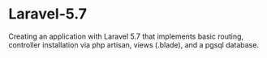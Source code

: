 # Laravel-5.7

Creating an application with Laravel 5.7 that implements basic routing, controller installation via php artisan, views (.blade), and a pgsql database. 
